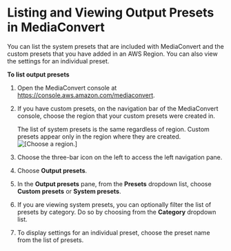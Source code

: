 # Listing and Viewing Output Presets in MediaConvert<a name="listing-presets"></a>

You can list the system presets that are included with MediaConvert and the custom presets that you have added in an AWS Region\. You can also view the settings for an individual preset\. 

**To list output presets**

1. Open the MediaConvert console at [https://console\.aws\.amazon\.com/mediaconvert](https://console.aws.amazon.com/mediaconvert)\.

1. If you have custom presets, on the navigation bar of the MediaConvert console, choose the region that your custom presets were created in\.

   The list of system presets is the same regardless of region\. Custom presets appear only in the region where they are created\.  
![\[Choose a region.\]](http://docs.aws.amazon.com/mediaconvert/latest/ug/images/regions-list.png)

1. Choose the three\-bar icon on the left to access the left navigation pane\.

1. Choose **Output presets**\.

1. In the **Output presets** pane, from the **Presets** dropdown list, choose **Custom presets** or **System presets**\.

1. If you are viewing system presets, you can optionally filter the list of​ presets by category\. Do so by choosing from the **Category** dropdown list\.

1. To display settings for an individual preset, choose the preset name from the list of presets\.
